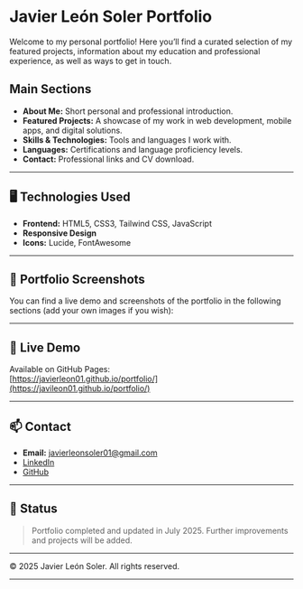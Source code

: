 # Javier León Soler Portfolio

Welcome to my personal portfolio! Here you’ll find a curated selection of my featured projects, information about my education and professional experience, as well as ways to get in touch.

## Main Sections
- **About Me:** Short personal and professional introduction.
- **Featured Projects:** A showcase of my work in web development, mobile apps, and digital solutions.
- **Skills & Technologies:** Tools and languages I work with.
- **Languages:** Certifications and language proficiency levels.
- **Contact:** Professional links and CV download.

---

## 🖥️ Technologies Used

- **Frontend:** HTML5, CSS3, Tailwind CSS, JavaScript  
- **Responsive Design**  
- **Icons:** Lucide, FontAwesome

---

## 📸 Portfolio Screenshots

You can find a live demo and screenshots of the portfolio in the following sections (add your own images if you wish):


---

## 🚀 Live Demo

Available on GitHub Pages:  
[https://javierleon01.github.io/portfolio/](https://javileon01.github.io/portfolio/)

---

## 📫 Contact

- **Email:** javierleonsoler01@gmail.com  
- [LinkedIn]([https://linkedin.com/in/your-profile](https://www.linkedin.com/in/javier-le%C3%B3n-soler-2675012a9/))  
- [GitHub]([https://github.com/javierleon01](https://github.com/javileon01))

---

## 📄 Status

> Portfolio completed and updated in July 2025. Further improvements and projects will be added.

---

© 2025 Javier León Soler. All rights reserved.

---

